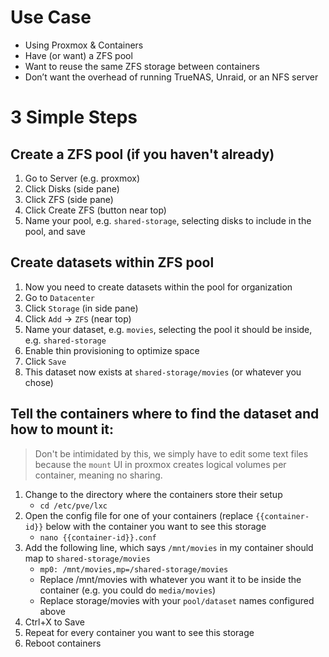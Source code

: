# Use Case
- Using Proxmox & Containers
- Have (or want) a ZFS pool
- Want to reuse the same ZFS storage between containers
- Don’t want the overhead of running TrueNAS, Unraid, or an NFS server

# 3 Simple Steps
## Create a ZFS pool (if you haven't already)
1. Go to Server (e.g. proxmox)
2. Click Disks (side pane)
3. Click ZFS (side pane)
4. Click Create ZFS (button near top)
5. Name your pool, e.g. `shared-storage`, selecting disks to include in the pool, and save

## Create datasets within ZFS pool
1. Now you need to create datasets within the pool for organization
2. Go to `Datacenter`
3. Click `Storage` (in side pane)
4. Click `Add` -> `ZFS` (near top)
5. Name your dataset, e.g. `movies`, selecting the pool it should be inside, e.g. `shared-storage`
6. Enable thin provisioning to optimize space
7. Click `Save`
8. This dataset now exists at `shared-storage/movies` (or whatever you chose)

## Tell the containers where to find the dataset and how to mount it:
> Don't be intimidated by this, we simply have to edit some text files because the `mount` UI in proxmox creates logical volumes per container, meaning no sharing.
1. Change to the directory where the containers store their setup
   - `cd /etc/pve/lxc`
2. Open the config file for one of your containers (replace `{{container-id}}` below with the container you want to see this storage
   - `nano {{container-id}}.conf`
3. Add the following line, which says `/mnt/movies` in my container should map to `shared-storage/movies`
   - `mp0: /mnt/movies,mp=/shared-storage/movies`
   - Replace /mnt/movies with whatever you want it to be inside the container (e.g. you could do `media/movies`)
   - Replace storage/movies with your `pool/dataset` names configured above
4. Ctrl+X to Save
5. Repeat for every container you want to see this storage
6. Reboot containers
